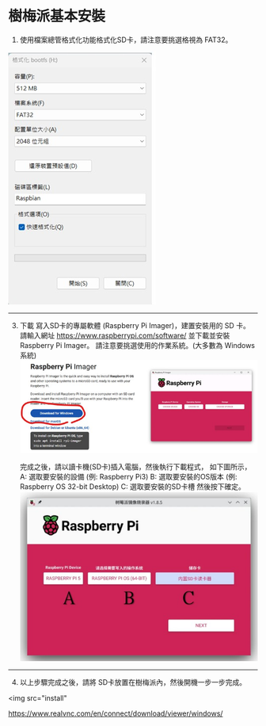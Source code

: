 <h1>樹梅派基本安裝</h1>

1) 使用檔案總管格式化功能格式化SD卡，請注意要挑選格視為 FAT32。
  <img src="install01.jpg" />

<hr>
   
3) 下載 寫入SD卡的專屬軟體 (Raspberry Pi Imager)，建置安裝用的 SD 卡。
   請輸入網址 https://www.raspberrypi.com/software/ 並下載並安裝 Raspberry Pi Imager。
   請注意要挑選使用的作業系統。(大多數為 Windows 系統)
   <img src="install02.jpg" />

   完成之後，請以讀卡機(SD卡)插入電腦，然後執行下載程式，
   如下圖所示，
   A: 選取要安裝的設備 (例: Raspberry Pi3)
   B: 選取要安裝的OS版本 (例: Raspberry OS 32-bit Desktop)
   C: 選取要安裝的SD卡槽
   然後按下確定。
   <img src="install03.jpg" />
<hr>

4) 以上步驟完成之後，請將 SD卡放置在樹梅派內，然後開機一步一步完成。

 <img src="install"




https://www.realvnc.com/en/connect/download/viewer/windows/
